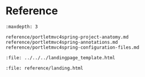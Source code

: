 # Reference

```{toctree}
:maxdepth: 3

reference/portletmvc4spring-project-anatomy.md
reference/portletmvc4spring-annotations.md
reference/portletmvc4spring-configuration-files.md
```

```{raw} html
:file: ../../../landingpage_template.html
```

```{raw} html
:file: reference/landing.html
```